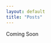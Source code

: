 ```yaml
---
layout: default
title: "Posts"
---
```

Coming Soon
<!-- {% if site.show_excerpts %}
  {% include home.html %}
{% else %}
  {% include archive.html title="Posts" %}
{% endif %} -->
